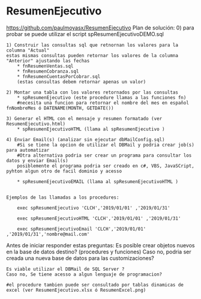 # ResumenEjecutivo
https://github.com/paulmoyasx/ResumenEjecutivo
Plan de solución:
    0) para probar se puede utilizar el script spResumenEjecutivoDEMO.sql

    1) Construir las consultas sql que retnornan los valores para la columna "Actual"
    estas mismas consultas pueden retornar los valores de la columna "Anterior" ajustando las fechas
        * fnResumenVentas.sql
        * fnResumenCobranza.sql
        * fnResumenCuentasPorCobrar.sql
        (estas consultas debem retornar apenas un valor)

    2) Montar una tabla con los valores retornados por las consultas
        * spResumenEjecutivo (este procedure llamas a las funciones fn)
        #necesita una funcion para retornar el nombre del mes en español fnNombreMes ó DATENAME(MONTH, GETDATE())

    3) Generar el HTML con el mensaje y resumen formatado (ver ResumenEjecutivo.html)
        * spResumenEjecutivoHTML (llama al spResumenEjecutivo )

    4) Enviar Email(s) (analizar sin ejecutar dbMailConfig.sql)
        #Si se tiene la opcion de utilizar el DBMail y podria crear job(s) para automatizar
        #Otra alternativa podria ser crear un programa para consultar los datos y enviar Email(s)
        posiblemente el programa podria ser creado en c#, VBS, JavaSCript, pyhton algun otro de facil dominio y acesso

        * spResumenEjecutivoEMAIL (llama al spResumenEjecutivoHTML )

    
    Ejemplos de las llamadas a los procedures:
    
        exec spResumenEjecutivo 'CLCH','2019/01/01' ,'2019/01/31'            

        exec spResumenEjecutivoHTML 'CLCH','2019/01/01' ,'2019/01/31'            
        
        exec spResumenEjecutivoEmail 'CLCH','2019/01/01' ,'2019/01/31','nombre@mail.com'

Antes de iniciar responder estas preguntas:
    Es posible crear objetos nuevos en la base de datos destino? (procedures y funciones)
    Caso no, podria ser creada una nueva base de datos para las customizaciones?
        
    Es viable utilizar el DBMail de SQL Server ?
    Caso no, Se tiene acesso a algun lenguaje de programacion?

    #el procedure tambien puede ser consultado por tablas dinamicas de excel (ver ResumenEjecutivo.xlsx ó ResumenExcel.png)



